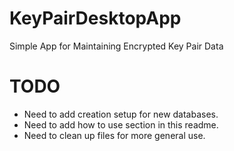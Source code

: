 # KeyPairDesktopApp
Simple App for Maintaining Encrypted Key Pair Data

# TODO
- Need to add creation setup for new databases.
- Need to add how to use section in this readme.
- Need to clean up files for more general use.
